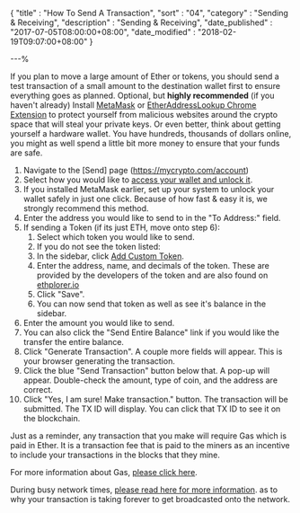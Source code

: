 {
"title" : "How To Send A Transaction",
"sort" : "04",
"category" : "Sending & Receiving",
"description" : "Sending & Receiving",
"date_published" : "2017-07-05T08:00:00+08:00",
"date_modified" : "2018-02-19T09:07:00+08:00"
}

---%

If you plan to move a large amount of Ether or tokens, you should send a test transaction of a small amount to the destination wallet first to ensure everything goes as planned.
Optional, but **highly recommended** (if you haven't already) Install [MetaMask](https://support.mycrypto.com/migration/moving-from-private-key-to-metamask.html) or [EtherAddressLookup Chrome Extension](https://chrome.google.com/webstore/detail/etheraddresslookup/pdknmigbbbhmllnmgdfalmedcmcefdfn?hl=en-GB) to protect yourself from malicious websites around the crypto space that will steal your private keys. Or even better, think about getting yourself a hardware wallet. You have hundreds, thousands of dollars online, you might as well spend a little bit more money to ensure that your funds are safe.

1. Navigate to the [Send] page (https://mycrypto.com/account)
2. Select how you would like to [access your wallet and unlock it](https://support.mycrypto.com/getting-started/accessing-your-new-eth-wallet.html).
3. If you installed MetaMask earlier, set up your system to unlock your wallet safely in just one click. Because of how fast & easy it is, we strongly recommend this method.
4. Enter the address you would like to send to in the "To Address:" field.
5. If sending a Token (if its just ETH, move onto step 6):
   1. Select which token you would like to send.
   2. If you do not see the token listed:
   3. In the sidebar, click [Add Custom Token](https://support.mycrypto.com/send/sending-and-adding-tokens.html).
   4. Enter the address, name, and decimals of the token. These are provided by the developers of the token and are also found on [ethplorer.io](https://ethplorer.io/)
   5. Click "Save".
   6. You can now send that token as well as see it's balance in the sidebar.
6. Enter the amount you would like to send.
7. You can also click the "Send Entire Balance" link if you would like the transfer the entire balance.
8. Click "Generate Transaction". A couple more fields will appear. This is your browser generating the transaction.
9. Click the blue "Send Transaction" button below that. A pop-up will appear. Double-check the amount, type of coin, and the address are correct.
10. Click "Yes, I am sure! Make transaction." button. The transaction will be submitted. The TX ID will display. You can click that TX ID to see it on the blockchain.

Just as a reminder, any transaction that you make will require Gas which is paid in Ether. It is a transaction fee that is paid to the miners as an incentive to include your transactions in the blocks that they mine.

For more information about Gas, [please click here](https://support.mycrypto.com/gas/what-is-gas-ethereum.html).

During busy network times, [please read here for more information](https://support.mycrypto.com/transactions/transactions-not-showing-or-pending.html). as to why your transaction is taking forever to get broadcasted onto the network.
